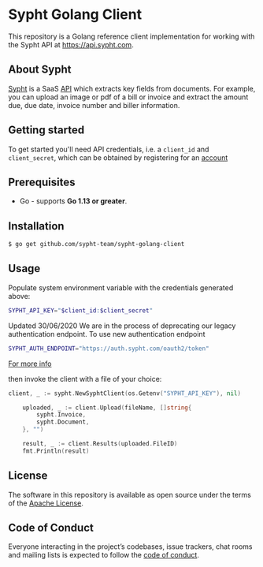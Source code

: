 # Sypht Golang Client
This repository is a Golang reference client implementation for working with the Sypht API at https://api.sypht.com.

## About Sypht
[Sypht](https://sypht.com) is a SaaS [API]((https://docs.sypht.com/)) which extracts key fields from documents. For 
example, you can upload an image or pdf of a bill or invoice and extract the amount due, due date, invoice number 
and biller information. 

## Getting started
To get started you'll need API credentials, i.e. a `client_id` and `client_secret`, which can be obtained by registering
for an [account](https://www.sypht.com/signup/developer)

## Prerequisites
* Go - supports **Go 1.13 or greater**.

## Installation
```sh
$ go get github.com/sypht-team/sypht-golang-client
```

## Usage
Populate system environment variable with the credentials generated above:

```Bash
SYPHT_API_KEY="$client_id:$client_secret"
```

Updated 30/06/2020
We are in the process of deprecating our legacy authentication endpoint.
To use new authentication endpoint
```Bash
SYPHT_AUTH_ENDPOINT="https://auth.sypht.com/oauth2/token"
```
[For more info](https://docs.sypht.com/#section/Authentication)

then invoke the client with a file of your choice:
```go
client, _ := sypht.NewSyphtClient(os.Getenv("SYPHT_API_KEY"), nil)

	uploaded, _ := client.Upload(fileName, []string{
		sypht.Invoice,
		sypht.Document,
	}, "")

	result, _ := client.Results(uploaded.FileID)
	fmt.Println(result)
```

## License
The software in this repository is available as open source under the terms of the [Apache License](https://github.com/sypht-team/sypht-golang-client/blob/master/LICENSE).

## Code of Conduct
Everyone interacting in the project’s codebases, issue trackers, chat rooms and mailing lists is expected to follow the [code of conduct](https://github.com/sypht-team/sypht-golang-client/blob/master/CODE_OF_CONDUCT.md).

